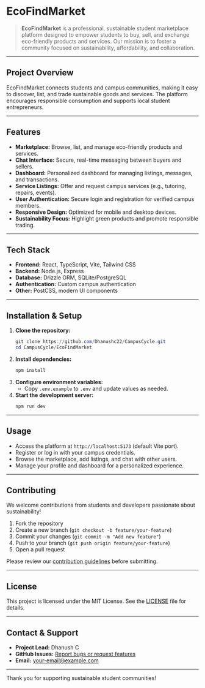 
# EcoFindMarket

> **EcoFindMarket** is a professional, sustainable student marketplace platform designed to empower students to buy, sell, and exchange eco-friendly products and services. Our mission is to foster a community focused on sustainability, affordability, and collaboration.

---

## Project Overview
EcoFindMarket connects students and campus communities, making it easy to discover, list, and trade sustainable goods and services. The platform encourages responsible consumption and supports local student entrepreneurs.

---

## Features
- **Marketplace:** Browse, list, and manage eco-friendly products and services.
- **Chat Interface:** Secure, real-time messaging between buyers and sellers.
- **Dashboard:** Personalized dashboard for managing listings, messages, and transactions.
- **Service Listings:** Offer and request campus services (e.g., tutoring, repairs, events).
- **User Authentication:** Secure login and registration for verified campus members.
- **Responsive Design:** Optimized for mobile and desktop devices.
- **Sustainability Focus:** Highlight green products and promote responsible trading.

---

##  Tech Stack
- **Frontend:** React, TypeScript, Vite, Tailwind CSS
- **Backend:** Node.js, Express
- **Database:** Drizzle ORM, SQLite/PostgreSQL
- **Authentication:** Custom campus authentication
- **Other:** PostCSS, modern UI components

---

## Installation & Setup
1. **Clone the repository:**
   ```powershell
   git clone https://github.com/Dhanushc22/CampusCycle.git
   cd CampusCycle/EcoFindMarket
   ```
2. **Install dependencies:**
   ```powershell
   npm install
   ```
3. **Configure environment variables:**
   - Copy `.env.example` to `.env` and update values as needed.
4. **Start the development server:**
   ```powershell
   npm run dev
   ```

---

## Usage
- Access the platform at `http://localhost:5173` (default Vite port).
- Register or log in with your campus credentials.
- Browse the marketplace, add listings, and chat with other users.
- Manage your profile and dashboard for a personalized experience.

---

## Contributing
We welcome contributions from students and developers passionate about sustainability!

1. Fork the repository
2. Create a new branch (`git checkout -b feature/your-feature`)
3. Commit your changes (`git commit -m "Add new feature"`)
4. Push to your branch (`git push origin feature/your-feature`)
5. Open a pull request

Please review our [contribution guidelines](CONTRIBUTING.md) before submitting.

---

## License
This project is licensed under the MIT License. See the [LICENSE](LICENSE) file for details.

---

##  Contact & Support
- **Project Lead:** Dhanush C
- **GitHub Issues:** [Report bugs or request features](https://github.com/Dhanushc22/CampusCycle/issues)
- **Email:** [your-email@example.com](mailto:your-email@example.com)

---

Thank you for supporting sustainable student communities!
